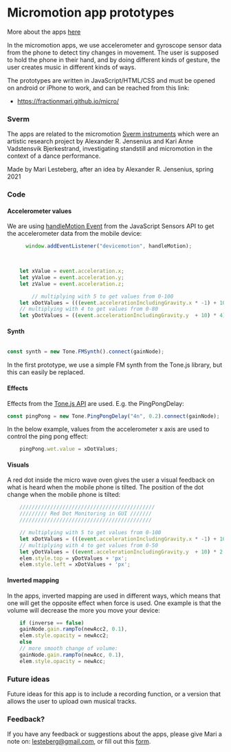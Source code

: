 # Micromotion app prototypes

More about the apps [here](https://www.uio.no/ritmo/english/projects/micro/subprojects/apps/)


In the micromotion apps, we use accelerometer and gyroscope sensor data from the phone to detect tiny changes in movement. The user is supposed to hold the phone in their hand, and by doing different kinds of gesture, the user creates music in different kinds of ways.

The prototypes are written in JavaScript/HTML/CSS and must be opened on android or iPhone to work, and can be reached from this link: 

* https://fractionmari.github.io/micro/


### Sverm

The apps are related to the micromotion [Sverm instruments](https://www.uio.no/ritmo/english/projects/completed-projects/sverm/) which were an artistic research project by Alexander R. Jensenius and Kari Anne Vadstensvik Bjerkestrand, investigating standstill and micromotion in the context of a dance performance.

Made by Mari Lesteberg, after an idea by Alexander R. Jensenius, spring 2021


### Code


#### Accelerometer values

We are using [handleMotion Event](https://developer.mozilla.org/en-US/docs/Web/API/Window/devicemotion_event) from the JavaScript Sensors API to get the accelerometer data from the mobile device: 

```javascript
      window.addEventListener("devicemotion", handleMotion);
    
```

```javascript

    let xValue = event.acceleration.x; 
    let yValue = event.acceleration.y; 
    let zValue = event.acceleration.z;

        // multiplying with 5 to get values from 0-100
    let xDotValues = (((event.accelerationIncludingGravity.x * -1) + 10) * 5);
    // multiplying with 4 to get values from 0-80
    let yDotValues = ((event.accelerationIncludingGravity.y  + 10) * 4);
```

#### Synth

```javascript

const synth = new Tone.FMSynth().connect(gainNode);
```

In the first prototype, we use a simple FM synth from the Tone.js library, but this can easily be replaced.

#### Effects

Effects from the [Tone.js API](https://tonejs.github.io/docs/14.7.77/index.html) are used. E.g. the PingPongDelay:
```javascript
const pingPong = new Tone.PingPongDelay("4n", 0.2).connect(gainNode);
```
In the below example, values from the accelerometer x axis are used to control the ping pong effect:

```javascript
    pingPong.wet.value = xDotValues;
```

#### Visuals

A red dot inside the micro wave oven gives the user a visual feedback on what is heard when the mobile phone is tilted. The position of the dot change when the mobile phone is tilted:

```javascript
    ////////////////////////////////////////////
    ///////// Red Dot Monitoring in GUI ///////
    ///////////////////////////////////////////

    // multiplying with 5 to get values from 0-100
    let xDotValues = (((event.accelerationIncludingGravity.x * -1) + 10) * 5);
    // multiplying with 4 to get values from 0-50
    let yDotValues = ((event.accelerationIncludingGravity.y  + 10) * 2.5);
    elem.style.top = yDotValues + 'px'; 
    elem.style.left = xDotValues + 'px'; 
```


#### Inverted mapping

In the apps, inverted mapping are used in different ways, which means that one will get the opposite effect when force is used. One example is that the volume will decrease the more you move your device: 

```javascript
    if (inverse == false)
    gainNode.gain.rampTo(newAcc2, 0.1),
    elem.style.opacity = newAcc2;
    else
    // more smooth change of volume:
    gainNode.gain.rampTo(newAcc, 0.1),
    elem.style.opacity = newAcc;
```

### Future ideas

Future ideas for this app is to include a recording function, or a version that allows the user to upload own musical tracks.
### Feedback?

If you have any feedback or suggestions about the apps, please give Mari a note on: lesteberg@gmail.com, or fill out this [form](https://fractionmari.github.io/micro/feedback.html).